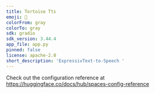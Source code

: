 ```yaml
---
title: Tortoise Tts
emoji: 🐠
colorFrom: gray
colorTo: gray
sdk: gradio
sdk_version: 3.44.4
app_file: app.py
pinned: false
license: apache-2.0
short_description: 'ExpressivText-to-Speech '
---
```


Check out the configuration reference at https://huggingface.co/docs/hub/spaces-config-reference